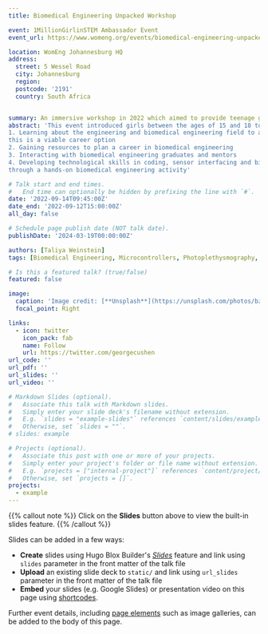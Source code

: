 ```yaml
---
title: Biomedical Engineering Unpacked Workshop

event: 1MillionGirlinSTEM Ambassador Event
event_url: https://www.womeng.org/events/biomedical-engineering-unpacked-workshop

location: WomEng Johannesburg HQ
address:
  street: 5 Wessel Road 
  city: Johannesburg
  region: 
  postcode: '2191'
  country: South Africa 


summary: An immersive workshop in 2022 which aimed to provide teenage girls with an understanding of the biomedical engineering field through hands on activities and discussion.
abstract: 'This event introduced girls between the ages of 15 and 18 to the world of biomedical engineering through interactive presentations, group discussions with qualified engineers, video demonstrations, an indepth Q&A session and a hands-on microcontroller programming exercise to analyse photoplethysmography signals. The benefits of having attended this workshop included:
1. Learning about the engineering and biomedical engineering field to assess whether
this is a viable career option
2. Gaining resources to plan a career in biomedical engineering
3. Interacting with biomedical engineering graduates and mentors
4. Developing technological skills in coding, sensor interfacing and biomedical signals
through a hands-on biomedical engineering activity'

# Talk start and end times.
#   End time can optionally be hidden by prefixing the line with `#`.
date: '2022-09-14T09:45:00Z'
date_end: '2022-09-12T15:00:00Z'
all_day: false

# Schedule page publish date (NOT talk date).
publishDate: '2024-03-19T00:00:00Z'

authors: [Taliya Weinstein]
tags: [Biomedical Engineering, Microcontrollers, Photoplethysmography, Women Empowerment, WomEng]

# Is this a featured talk? (true/false)
featured: false

image:
  caption: 'Image credit: [**Unsplash**](https://unsplash.com/photos/bzdhc5b3Bxs)'
  focal_point: Right

links:
  - icon: twitter
    icon_pack: fab
    name: Follow
    url: https://twitter.com/georgecushen
url_code: ''
url_pdf: ''
url_slides: ''
url_video: ''

# Markdown Slides (optional).
#   Associate this talk with Markdown slides.
#   Simply enter your slide deck's filename without extension.
#   E.g. `slides = "example-slides"` references `content/slides/example-slides.md`.
#   Otherwise, set `slides = ""`.
# slides: example

# Projects (optional).
#   Associate this post with one or more of your projects.
#   Simply enter your project's folder or file name without extension.
#   E.g. `projects = ["internal-project"]` references `content/project/deep-learning/index.md`.
#   Otherwise, set `projects = []`.
projects:
  - example
---
```


{{% callout note %}}
Click on the **Slides** button above to view the built-in slides feature.
{{% /callout %}}

Slides can be added in a few ways:

- **Create** slides using Hugo Blox Builder's [_Slides_](https://docs.hugoblox.com/reference/content-types/) feature and link using `slides` parameter in the front matter of the talk file
- **Upload** an existing slide deck to `static/` and link using `url_slides` parameter in the front matter of the talk file
- **Embed** your slides (e.g. Google Slides) or presentation video on this page using [shortcodes](https://docs.hugoblox.com/reference/markdown/).

Further event details, including [page elements](https://docs.hugoblox.com/reference/markdown/) such as image galleries, can be added to the body of this page.
